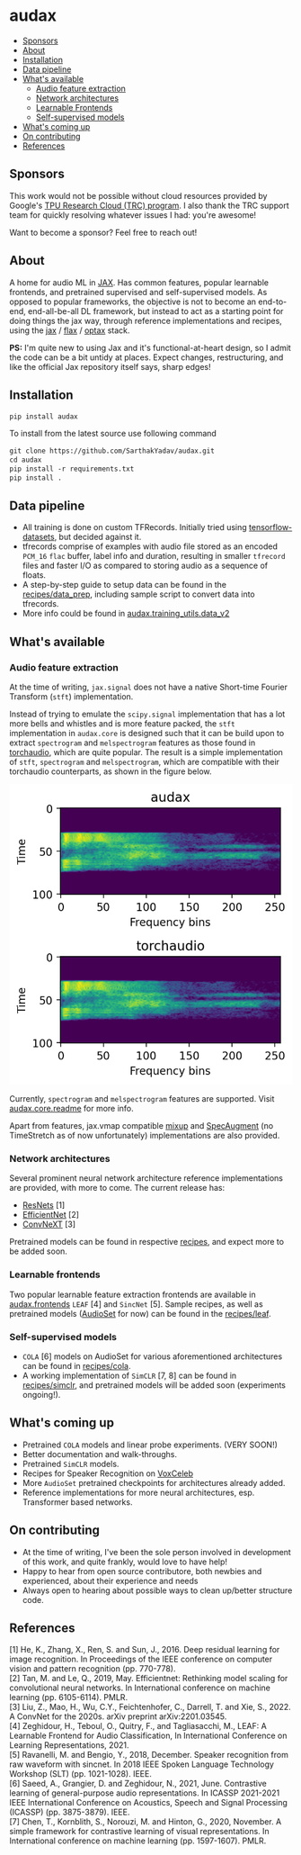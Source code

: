 # audax
- [Sponsors](#sponsors)
- [About](#about)
- [Installation](#installation)
- [Data pipeline](#data-pipeline)
- [What's available](#whats-available)
  - [Audio feature extraction](#audio-feature-extraction)
  - [Network architectures](#network-architectures)
  - [Learnable Frontends](#learnable-frontends)
  - [Self-supervised models](#self-supervised-models)
- [What's coming up](#whats-coming-up)
- [On contributing](#on-contributing)
- [References](#references)

## Sponsors
This work would not be possible without cloud resources provided by Google's [TPU Research Cloud (TRC) program](https://sites.research.google/trc/about/). I also thank the TRC support team for quickly resolving whatever issues I had: you're awesome!

Want to become a sponsor? Feel free to reach out!

## About
A home for audio ML in [JAX](https://jax.readthedocs.io/en/latest/). Has common features, popular learnable frontends, and pretrained supervised and self-supervised models.
As opposed to popular frameworks, the objective is not to become an end-to-end, end-all-be-all DL framework, but instead to act as a starting point for doing things the jax way, through reference implementations and recipes, using the [jax](https://jax.readthedocs.io/en/latest/) / [flax](https://flax.readthedocs.io/en/latest) / [optax](https://optax.readthedocs.io/en/latest/) stack.

**PS:** I'm quite new to using Jax and it's functional-at-heart design, so I admit the code can be a bit untidy at places. 
Expect changes, restructuring, and like the official Jax repository itself says, sharp edges!

## Installation

```shell
pip install audax
```

To install from the latest source use following command

```shell
git clone https://github.com/SarthakYadav/audax.git
cd audax
pip install -r requirements.txt
pip install .
```

## Data pipeline

- All training is done on custom TFRecords. Initially tried using [tensorflow-datasets](https://www.tensorflow.org/datasets/api_docs/python/tfds), but decided against it.
- tfrecords comprise of examples with audio file stored as an encoded `PCM_16` `flac` buffer, label info and duration, resulting in smaller `tfrecord` files and faster I/O as compared to storing audio as a sequence of floats. 
- A step-by-step guide to setup data can be found in the [recipes/data_prep](recipes/data_prep/README.md), including sample script to convert data into tfrecords.
- More info could be found in [audax.training_utils.data_v2](audax/training_utils/data_v2)

## What's available

### Audio feature extraction

At the time of writing, `jax.signal` does not have a native Short-time Fourier Transform (`stft`) implementation.

Instead of trying to emulate the `scipy.signal` implementation that has a lot more bells and whistles and is more feature packed,
the `stft` implementation in `audax.core` is designed such that it can be build upon to extract `spectrogram` and `melspectrogram` features 
as those found in [torchaudio](https://pytorch.org/audio/stable/functional.html), which are quite popular. 
The result is a simple implementation of `stft`, `spectrogram` and `melspectrogram`, which are compatible with their torchaudio counterparts, as shown in the figure below.

![audax_vs_torchaudio](misc_files/audax_vs_torchaudio.png)

Currently, `spectrogram` and `melspectrogram` features are supported. Visit [audax.core.readme](audax/core/README.md) for more info.

Apart from features, jax.vmap compatible [mixup](https://arxiv.org/abs/1710.09412) and [SpecAugment](https://arxiv.org/abs/1904.08779) (no TimeStretch as of now unfortunately) implementations are also provided. 

### Network architectures
Several prominent neural network architecture reference implementations are provided, with more to come. The current release has:
- [ResNets](audax/models/resnet.py) [1]
- [EfficientNet](audax/models/efficientnet.py) [2]
- [ConvNeXT](audax/models/convnext.py) [3]

Pretrained models can be found in respective [recipes](recipes), and expect more to be added soon.

### Learnable frontends
Two popular learnable feature extraction frontends are available in [audax.frontends](audax/frontends) `LEAF` [4] and `SincNet` [5].
Sample recipes, as well as pretrained models ([AudioSet](https://research.google.com/audioset/) for now) can be found in the [recipes/leaf](recipes/leaf).

### Self-supervised models
- `COLA` [6] models on AudioSet for various aforementioned architectures can be found in [recipes/cola](recipes/cola). 
- A working implementation of `SimCLR` [7, 8] can be found in [recipes/simclr](recipes/simclr), and pretrained models will be added soon (experiments ongoing!).

## What's coming up
- Pretrained `COLA` models and linear probe experiments. (VERY SOON!)
- Better documentation and walk-throughs.
- Pretrained `SimCLR` models.
- Recipes for Speaker Recognition on [VoxCeleb](https://www.robots.ox.ac.uk/~vgg/data/voxceleb/)
- More `AudioSet` pretrained checkpoints for architectures already added.
- Reference implementations for more neural architectures, esp. Transformer based networks.

## On contributing
- At the time of writing, I've been the sole person involved in development of this work, and quite frankly, would love to have help!
- Happy to hear from open source contributore, both newbies and experienced, about their experience and needs
- Always open to hearing about possible ways to clean up/better structure code.

## References

[1] He, K., Zhang, X., Ren, S. and Sun, J., 2016. Deep residual learning for image recognition. In Proceedings of the IEEE conference on computer vision and pattern recognition (pp. 770-778).  
[2] Tan, M. and Le, Q., 2019, May. Efficientnet: Rethinking model scaling for convolutional neural networks. In International conference on machine learning (pp. 6105-6114). PMLR.    
[3] Liu, Z., Mao, H., Wu, C.Y., Feichtenhofer, C., Darrell, T. and Xie, S., 2022. A ConvNet for the 2020s. arXiv preprint arXiv:2201.03545.  
[4] Zeghidour, H., Teboul, O., Quitry, F., and Tagliasacchi, M., LEAF: A Learnable Frontend for Audio Classification, In International Conference on Learning Representations, 2021.  
[5] Ravanelli, M. and Bengio, Y., 2018, December. Speaker recognition from raw waveform with sincnet. In 2018 IEEE Spoken Language Technology Workshop (SLT) (pp. 1021-1028). IEEE.  
[6] Saeed, A., Grangier, D. and Zeghidour, N., 2021, June. Contrastive learning of general-purpose audio representations. In ICASSP 2021-2021 IEEE International Conference on Acoustics, Speech and Signal Processing (ICASSP) (pp. 3875-3879). IEEE.  
[7] Chen, T., Kornblith, S., Norouzi, M. and Hinton, G., 2020, November. A simple framework for contrastive learning of visual representations. In International conference on machine learning (pp. 1597-1607). PMLR.    